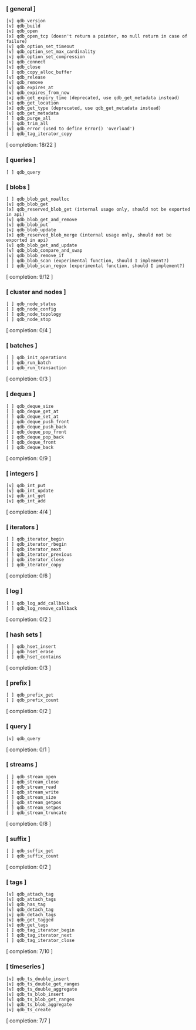 ### [ general ]
    [v] qdb_version
    [v] qdb_build
    [v] qdb_open
    [x] qdb_open_tcp (doesn't return a pointer, no null return in case of failure)
    [v] qdb_option_set_timeout
    [v] qdb_option_set_max_cardinality
    [v] qdb_option_set_compression
    [v] qdb_connect
    [v] qdb_close
    [ ] qdb_copy_alloc_buffer
    [v] qdb_release
    [v] qdb_remove
    [v] qdb_expires_at
    [v] qdb_expires_from_now
    [x] qdb_get_expiry_time (deprecated, use qdb_get_metadata instead)
    [v] qdb_get_location
    [x] qdb_get_type (deprecated, use qdb_get_metadata instead)
    [v] qdb_get_metadata
    [ ] qdb_purge_all
    [ ] qdb_trim_all
    [v] qdb_error (used to define Error() 'overload')
    [ ] qdb_tag_iterator_copy
[ completion: 18/22 ]

### [ queries ]
    [ ] qdb_query

### [ blobs ]
    [ ] qdb_blob_get_noalloc
    [v] qdb_blob_get
    [x] qdb_reserved_blob_get (internal usage only, should not be exported in api)
    [v] qdb_blob_get_and_remove
    [v] qdb_blob_put
    [v] qdb_blob_update
    [x] qdb_reserved_blob_merge (internal usage only, should not be exported in api)
    [v] qdb_blob_get_and_update
    [v] qdb_blob_compare_and_swap
    [v] qdb_blob_remove_if
    [ ] qdb_blob_scan (experimental function, should I implement?)
    [ ] qdb_blob_scan_regex (experimental function, should I implement?)
[ completion: 9/12 ]

### [ cluster and nodes ]
    [ ] qdb_node_status
    [ ] qdb_node_config
    [ ] qdb_node_topology
    [ ] qdb_node_stop
[ completion: 0/4 ]


### [ batches ]
    [ ] qdb_init_operations
    [ ] qdb_run_batch
    [ ] qdb_run_transaction
[ completion: 0/3 ]

### [ deques ]
    [ ] qdb_deque_size
    [ ] qdb_deque_get_at
    [ ] qdb_deque_set_at
    [ ] qdb_deque_push_front
    [ ] qdb_deque_push_back
    [ ] qdb_deque_pop_front
    [ ] qdb_deque_pop_back
    [ ] qdb_deque_front
    [ ] qdb_deque_back
[ completion: 0/9 ]

### [ integers ]
    [v] qdb_int_put
    [v] qdb_int_update
    [v] qdb_int_get
    [v] qdb_int_add
[ completion: 4/4 ]

### [ iterators ]
    [ ] qdb_iterator_begin
    [ ] qdb_iterator_rbegin
    [ ] qdb_iterator_next
    [ ] qdb_iterator_previous
    [ ] qdb_iterator_close
    [ ] qdb_iterator_copy
[ completion: 0/6 ]

### [ log ]
    [ ] qdb_log_add_callback
    [ ] qdb_log_remove_callback
[ completion: 0/2 ]

### [ hash sets ]
    [ ] qdb_hset_insert
    [ ] qdb_hset_erase
    [ ] qdb_hset_contains
[ completion: 0/3 ]

### [ prefix ]
    [ ] qdb_prefix_get
    [ ] qdb_prefix_count
[ completion: 0/2 ]

### [ query ]
    [v] qdb_query
[ completion: 0/1 ]

### [ streams ]
    [ ] qdb_stream_open
    [ ] qdb_stream_close
    [ ] qdb_stream_read
    [ ] qdb_stream_write
    [ ] qdb_stream_size
    [ ] qdb_stream_getpos
    [ ] qdb_stream_setpos
    [ ] qdb_stream_truncate
[ completion: 0/8 ]

### [ suffix ]
    [ ] qdb_suffix_get
    [ ] qdb_suffix_count
[ completion: 0/2 ]

### [ tags ]
    [v] qdb_attach_tag
    [v] qdb_attach_tags
    [v] qdb_has_tag
    [v] qdb_detach_tag
    [v] qdb_detach_tags
    [v] qdb_get_tagged
    [v] qdb_get_tags
    [ ] qdb_tag_iterator_begin
    [ ] qdb_tag_iterator_next
    [ ] qdb_tag_iterator_close
[ completion: 7/10 ]

### [ timeseries ]
    [v] qdb_ts_double_insert
    [v] qdb_ts_double_get_ranges
    [v] qdb_ts_double_aggregate
    [v] qdb_ts_blob_insert
    [v] qdb_ts_blob_get_ranges
    [v] qdb_ts_blob_aggregate
    [v] qdb_ts_create
[ completion: 7/7 ]